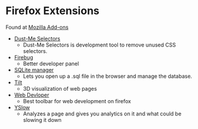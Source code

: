 # Firefox Extensions #

Found at [Mozilla Add-ons](https://addons.mozilla.org)

- [Dust-Me Selectors](https://addons.mozilla.org/en-US/firefox/addon/dust-me-selectors/)
    - Dust-Me Selectors is development tool to remove unused CSS selectors.
- [Firebug](https://addons.mozilla.org/en-US/firefox/addon/firebug/)
    - Better developer panel 
- [SQLite manager](https://addons.mozilla.org/en-US/firefox/addon/sqlite-manager/)
    - Lets you open up a .sql file in the browser and manage the database. 
- [Tilt](https://addons.mozilla.org/en-US/firefox/addon/tilt/?src=search)
    - 3D visualization of web pages
- [Web Devloper](https://addons.mozilla.org/en-US/firefox/addon/web-developer/)
    - Best toolbar for web development on firefox
- [YSlow](https://addons.mozilla.org/en-US/firefox/user/yslow/)
    - Analyzes a page and gives you analytics on it and what could be slowing it down


